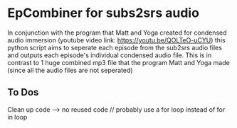 # EpCombiner for subs2srs audio

In conjunction with the program that Matt and Yoga created for condensed audio immersion (youtube video link: https://youtu.be/QOLTeO-uCYU) this python script aims to seperate each episode from the sub2srs audio files and outputs each episode's individual condensed audio file. This is in contrast to 1 huge combined mp3 file that the program Matt and Yoga made (since all the audio files are not seperated)

## To Dos

Clean up code --> no reused code // probably use a for loop instead of for in loop
